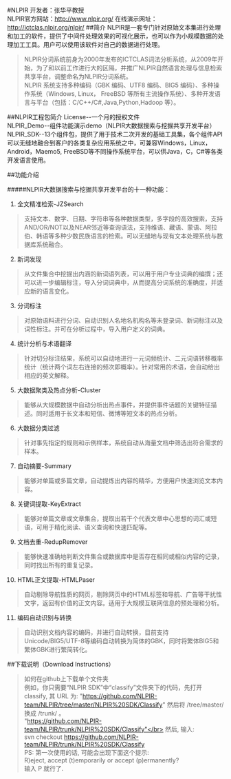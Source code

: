 #NLPIR
开发者：张华平教授</br>
NLPIR官方网站：<http://www.nlpir.org/>
在线演示网址： http://ictclas.nlpir.org/nlpir/
##简介
NLPIR是一套专门针对原始文本集进行处理和加工的软件，提供了中间件处理效果的可视化展示，也可以作为小规模数据的处理加工工具。用户可以使用该软件对自己的数据进行处理。
>NLPIR分词系统前身为2000年发布的ICTCLAS词法分析系统，从2009年开始，为了和以前工作进行大的区隔，并推广NLPIR自然语言处理与信息检索共享平台，调整命名为NLPIR分词系统。</br>
>NLPIR 系统支持多种编码（GBK 编码、UTF8 编码、BIG5 编码）、多种操作系统（Windows, Linux， FreeBSD 等所有主流操作系统）、多种开发语言与平台（包括：C/C++/C#,Java,Python,Hadoop 等）。

##NLPIR工程包简介
License--一个月的授权文件</br>
NLPIR_Demo--组件功能演示demo（NLPIR大数据搜索与挖掘共享开发平台）</br>
NLPIR_SDK--13个组件包，提供了用于技术二次开发的基础工具集，各个组件API可以无缝地融合到客户的各类复杂应用系统之中，可兼容Windows，Linux， Android，Maemo5, FreeBSD等不同操作系统平台，可以供Java，C，C#等各类开发语言使用。


##功能介绍

#####NLPIR大数据搜索与挖掘共享开发平台的十一种功能：
                
1. 全文精准检索-JZSearch
> 支持文本、数字、日期、字符串等各种数据类型，多字段的高效搜索，支持AND/OR/NOT以及NEAR邻近等查询语法，支持维语、藏语、蒙语、阿拉伯、韩语等多种少数民族语言的检索。可以无缝地与现有文本处理系统与数据库系统融合。

2. 新词发现
>从文件集合中挖掘出内涵的新词语列表，可以用于用户专业词典的编撰；还可以进一步编辑标注，导入分词词典中，从而提高分词系统的准确度，并适应新的语言变化。

3. 分词标注
>对原始语料进行分词、自动识别人名地名机构名等未登录词、新词标注以及词性标注。并可在分析过程中，导入用户定义的词典。

4. 统计分析与术语翻译
>针对切分标注结果，系统可以自动地进行一元词频统计、二元词语转移概率统计（统计两个词左右连接的频次即概率）。针对常用的术语，会自动给出相应的英文解释。

5. 大数据聚类及热点分析-Cluster
>能够从大规模数据中自动分析出热点事件，并提供事件话题的关键特征描述。同时适用于长文本和短信、微博等短文本的热点分析。

6. 大数据分类过滤
>针对事先指定的规则和示例样本，系统自动从海量文档中筛选出符合需求的样本。

7. 自动摘要-Summary
>能够对单篇或多篇文章，自动提炼出内容的精华，方便用户快速浏览文本内容。

8. 关键词提取-KeyExtract
>能够对单篇文章或文章集合，提取出若干个代表文章中心思想的词汇或短语，可用于精化阅读、语义查询和快速匹配等。

9. 文档去重-RedupRemover
>能够快速准确地判断文件集合或数据库中是否存在相同或相似内容的记录，同时找出所有的重复记录。

10. HTML正文提取-HTMLPaser
>自动剔除导航性质的网页，剔除网页中的HTML标签和导航、广告等干扰性文字，返回有价值的正文内容。适用于大规模互联网信息的预处理和分析。

11. 编码自动识别与转换
>自动识别文档内容的编码，并进行自动转换，目前支持Unicode/BIG5/UTF-8等编码自动转换为简体的GBK，同时将繁体BIG5和繁体GBK进行繁简转化。 

##下载说明（Download Instructions）

>如何在github上下载单个文件夹</br>
例如，你只需要“NLPIR SDK”中“classify”文件夹下的代码，先打开 classify, 其 URL 为: "https://github.com/NLPIR-team/NLPIR/tree/master/NLPIR%20SDK/Classify"  然后将   /tree/master/ 换成 /trunk/ 。</br>
"https://github.com/NLPIR-team/NLPIR/trunk/NLPIR%20SDK/Classify"</br>
然后, 输入:</br>
svn checkout https://github.com/NLPIR-team/NLPIR/trunk/NLPIR%20SDK/Classify</br>
PS: 第一次使用的话, 可能会出现下面这个提示:</br>
R)eject, accept (t)emporarily or accept (p)ermanently?</br>
输入 P 就行了.
